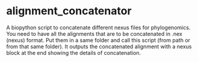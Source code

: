# alignment_concatenator
A biopython script to concatenate different nexus files for phylogenomics. You need to have all the alignments that are to be concatenated in .nex (nexus) format. Put them in a same folder and call this script (from path or from that same folder). It outputs the concatenated alignment with a nexus block at the end showing the details of concatenation.
